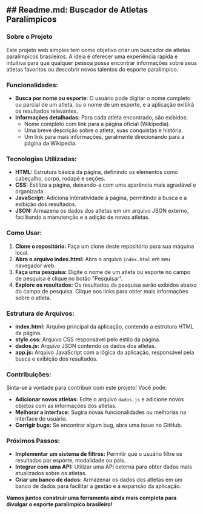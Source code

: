 ## **## Readme.md: Buscador de Atletas Paralímpicos**

### **Sobre o Projeto**

Este projeto web simples tem como objetivo criar um buscador de atletas paralímpicos brasileiros. A ideia é oferecer uma experiência rápida e intuitiva para que qualquer pessoa possa encontrar informações sobre seus atletas favoritos ou descobrir novos talentos do esporte paralímpico.

### **Funcionalidades:**

* **Busca por nome ou esporte:** O usuário pode digitar o nome completo ou parcial de um atleta, ou o nome de um esporte, e a aplicação exibirá os resultados relevantes.
* **Informações detalhadas:** Para cada atleta encontrado, são exibidos:
    * Nome completo com link para a página oficial (Wikipedia).
    * Uma breve descrição sobre o atleta, suas conquistas e história.
    * Um link para mais informações, geralmente direcionando para a página da Wikipedia.

### **Tecnologias Utilizadas:**

* **HTML:** Estrutura básica da página, definindo os elementos como cabeçalho, corpo, rodapé e seções.
* **CSS:** Estiliza a página, deixando-a com uma aparência mais agradável e organizada.
* **JavaScript:** Adiciona interatividade à página, permitindo a busca e a exibição dos resultados.
* **JSON:** Armazena os dados dos atletas em um arquivo JSON externo, facilitando a manutenção e a adição de novos atletas.

### **Como Usar:**

1. **Clone o repositório:** Faça um clone deste repositório para sua máquina local.
2. **Abra o arquivo index.html:** Abra o arquivo `index.html` em seu navegador web.
3. **Faça uma pesquisa:** Digite o nome de um atleta ou esporte no campo de pesquisa e clique no botão "Pesquisar".
4. **Explore os resultados:** Os resultados da pesquisa serão exibidos abaixo do campo de pesquisa. Clique nos links para obter mais informações sobre o atleta.

### **Estrutura de Arquivos:**

* **index.html:** Arquivo principal da aplicação, contendo a estrutura HTML da página.
* **style.css:** Arquivo CSS responsável pelo estilo da página.
* **dados.js:** Arquivo JSON contendo os dados dos atletas.
* **app.js:** Arquivo JavaScript com a lógica da aplicação, responsável pela busca e exibição dos resultados.

### **Contribuições:**

Sinta-se à vontade para contribuir com este projeto! Você pode:

* **Adicionar novos atletas:** Edite o arquivo `dados.js` e adicione novos objetos com as informações dos atletas.
* **Melhorar a interface:** Sugira novas funcionalidades ou melhorias na interface do usuário.
* **Corrigir bugs:** Se encontrar algum bug, abra uma issue no GitHub.

### **Próximos Passos:**

* **Implementar um sistema de filtros:** Permitir que o usuário filtre os resultados por esporte, modalidade ou país.
* **Integrar com uma API:** Utilizar uma API externa para obter dados mais atualizados sobre os atletas.
* **Criar um banco de dados:** Armazenar os dados dos atletas em um banco de dados para facilitar a gestão e a expansão da aplicação.

**Vamos juntos construir uma ferramenta ainda mais completa para divulgar o esporte paralímpico brasileiro!**


